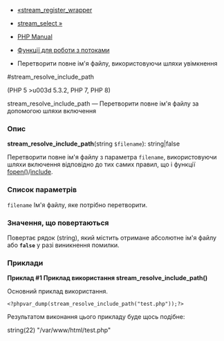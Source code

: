 - [«stream_register_wrapper](function.stream-register-wrapper.md)
- [stream_select »](function.stream-select.md)

- [PHP Manual](index.md)
- [Функції для роботи з потоками](ref.stream.md)
- Перетворити повне ім'я файлу, використовуючи шляхи увімкнення

#stream_resolve_include_path

(PHP 5 \>u003d 5.3.2, PHP 7, PHP 8)

stream_resolve_include_path — Перетворити повне ім'я файлу за допомогою
шляхи включення

### Опис

**stream_resolve_include_path**(string `$filename`): string\|false

Перетворити повне ім'я файлу з параметра `filename`, використовуючи шляхи
включення відповідно до тих самих правил, що і функції
[fopen()](function.fopen.md)/[include](function.include.md).

### Список параметрів

`filename`
Ім'я файлу, яке потрібно перетворити.

### Значення, що повертаються

Повертає рядок (string), який містить отримане абсолютне ім'я файлу
або **`false`** у разі виникнення помилки.

### Приклади

**Приклад #1 Приклад використання **stream_resolve_include_path()****

Основний приклад використання.

` <?phpvar_dump(stream_resolve_include_path("test.php"));?> `

Результатом виконання цього прикладу буде щось подібне:

string(22) "/var/www/html/test.php"
